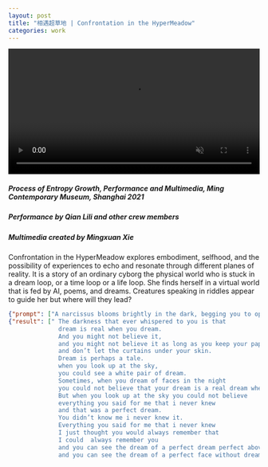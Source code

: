 ```yaml
---
layout: post
title: "相遇超草地 | Confrontation in the HyperMeadow"
categories: work
---  
```

<video width="100%" preload autoplay loop controls muted><source src="/assets/gallery-must-blaze/demo.mp4" type="video/mp4">Video Not Loaded</video>

##### _Process of Entropy Growth_, Performance and Multimedia, Ming Contemporary Museum, Shanghai 2021 
##### Performance by Qian Lili and other crew members
##### Multimedia created by Mingxuan Xie

Confrontation in the HyperMeadow explores embodiment, selfhood, and the possibility of experiences to echo and resonate through different planes of reality. It is a story of an ordinary cyborg the physical world who is stuck in a dream loop, or a time loop or a life loop. She finds herself in a virtual world that is fed by AI, poems, and dreams. Creatures speaking in riddles appear to guide her but where will they lead? 

```json
{"prompt": ["A narcissus blooms brightly in the dark, begging you to open a window"]}
{"result": [" The darkness that ever whispered to you is that 
              dream is real when you dream. 
              And you might not believe it, 
              and you might not believe it as long as you keep your paper 
              and don’t let the curtains under your skin. 
              Dream is perhaps a tale.
              when you look up at the sky,
              you could see a white pair of dream.
              Sometimes, when you dream of faces in the night 
              you could not believe that your dream is a real dream when you dream. 
              But when you look up at the sky you could not believe 
              everything you said for me that i never knew 
              and that was a perfect dream. 
              You didn’t know me i never knew it.  
              Everything you said for me that i never knew  
              I just thought you would always remember that 
              I could  always remember you 
              and you can see the dream of a perfect dream perfect above you 
              and you can see the dream of a perfect face without dream."]}
```




